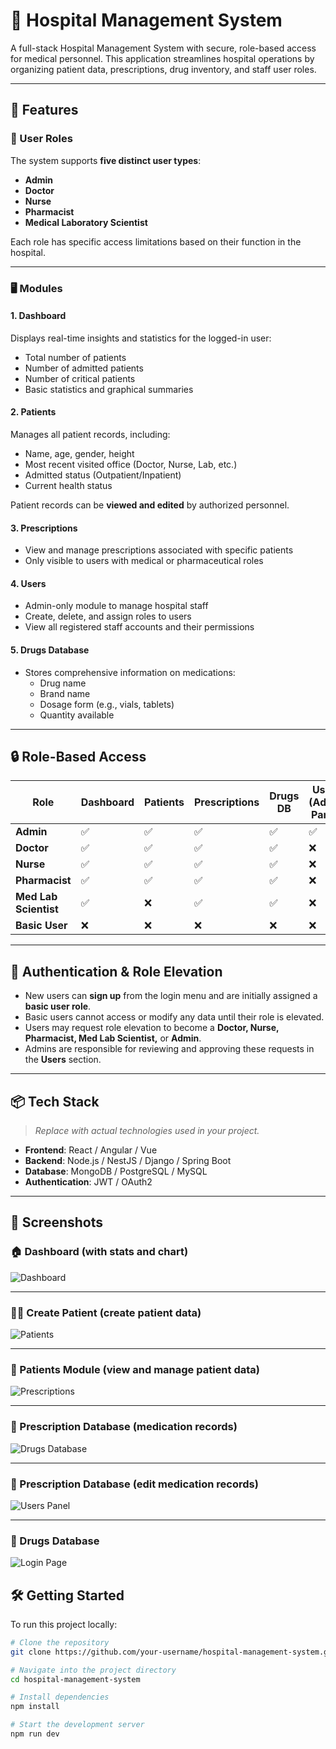 # 🏥 Hospital Management System

A full-stack Hospital Management System with secure, role-based access for medical personnel. This application streamlines hospital operations by organizing patient data, prescriptions, drug inventory, and staff user roles.

---

## 🚀 Features

### 👥 User Roles
The system supports **five distinct user types**:
- **Admin**
- **Doctor**
- **Nurse**
- **Pharmacist**
- **Medical Laboratory Scientist**

Each role has specific access limitations based on their function in the hospital.

---

### 🖥️ Modules

#### 1. Dashboard
Displays real-time insights and statistics for the logged-in user:
- Total number of patients
- Number of admitted patients
- Number of critical patients
- Basic statistics and graphical summaries

#### 2. Patients
Manages all patient records, including:
- Name, age, gender, height
- Most recent visited office (Doctor, Nurse, Lab, etc.)
- Admitted status (Outpatient/Inpatient)
- Current health status

Patient records can be **viewed and edited** by authorized personnel.

#### 3. Prescriptions
- View and manage prescriptions associated with specific patients
- Only visible to users with medical or pharmaceutical roles

#### 4. Users
- Admin-only module to manage hospital staff
- Create, delete, and assign roles to users
- View all registered staff accounts and their permissions

#### 5. Drugs Database
- Stores comprehensive information on medications:
  - Drug name
  - Brand name
  - Dosage form (e.g., vials, tablets)
  - Quantity available

---

## 🔒 Role-Based Access

| Role                  | Dashboard | Patients | Prescriptions | Drugs DB | Users (Admin Panel) |
|-----------------------|-----------|----------|----------------|----------|----------------------|
| **Admin**             | ✅        | ✅       | ✅             | ✅       | ✅                   |
| **Doctor**            | ✅        | ✅       | ✅             | ✅       | ❌                   |
| **Nurse**             | ✅        | ✅       | ✅             | ✅       | ❌                   |
| **Pharmacist**        | ✅        | ✅       | ✅             | ✅       | ❌                   |
| **Med Lab Scientist** | ✅        | ❌       | ✅             | ✅       | ❌                   |
| **Basic User**        | ❌        | ❌       | ❌             | ❌       | ❌                   |

---

## 🔐 Authentication & Role Elevation

- New users can **sign up** from the login menu and are initially assigned a **basic user role**.
- Basic users cannot access or modify any data until their role is elevated.
- Users may request role elevation to become a **Doctor, Nurse, Pharmacist, Med Lab Scientist,** or **Admin**.
- Admins are responsible for reviewing and approving these requests in the **Users** section.

---

## 📦 Tech Stack

> _Replace with actual technologies used in your project._

- **Frontend**: React / Angular / Vue
- **Backend**: Node.js / NestJS / Django / Spring Boot
- **Database**: MongoDB / PostgreSQL / MySQL
- **Authentication**: JWT / OAuth2

---

## 📸 Screenshots

### 🏠 Dashboard (with stats and chart)
![Dashboard](https://i.ibb.co/VY7sck53/Screenshot-2025-07-25-105904.png)

---

### 🧑‍⚕️ Create Patient (create patient data)
![Patients](https://i.ibb.co/jv0WXCh7/Screenshot-2025-07-25-110039.png)

---

### 💊 Patients Module (view and manage patient data)
![Prescriptions](https://i.ibb.co/8g7mpmJx/Screenshot-2025-07-25-110055.png)

---

### 🧪 Prescription Database (medication records)
![Drugs Database](https://i.ibb.co/TM0GGxhK/Screenshot-2025-07-25-110142.png)

---

### 👥 Prescription Database (edit medication records)
![Users Panel](https://i.ibb.co/5XNY46hQ/Screenshot-2025-07-25-110157.png)

---

### 🔐 Drugs Database
![Login Page](https://i.ibb.co/sJ3kPj7m/Screenshot-2025-07-25-110222.png)


## 🛠️ Getting Started

To run this project locally:

```bash
# Clone the repository
git clone https://github.com/your-username/hospital-management-system.git

# Navigate into the project directory
cd hospital-management-system

# Install dependencies
npm install

# Start the development server
npm run dev
